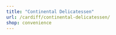 ```yaml
---
title: "Continental Delicatessen"
url: /cardiff/continental-delicatessen/
shop: convenience
---
```

